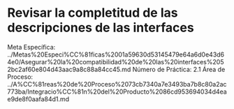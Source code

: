 # Revisar la completitud de las descripciones de las interfaces

Meta Específica: ../Metas%20Especi%CC%81ficas%2001a59630d53145479e64a6d0e43d64e0/Asegurar%20la%20compatibilidad%20de%20las%20interfaces%2052bc2af60e804d43aac9a8c88a84cc45.md
Número de Práctica: 2.1
Área de Proceso: ../A%CC%81reas%20de%20Proceso%2073cb7340a7e3493ba7b8c80a2ac773ba/Integracio%CC%81n%20del%20Producto%2086cd953694034d4eae9de8f0aafa84d1.md